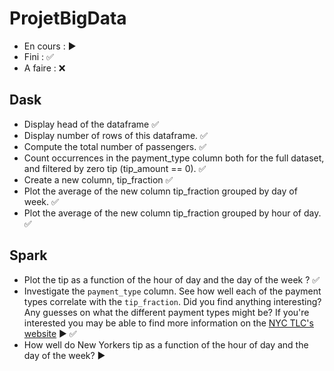 # ProjetBigData

* En cours : ▶️
* Fini : ✅
* A faire : ❌ 

## Dask

* Display head of the dataframe ✅ 
* Display number of rows of this dataframe. ✅ 
* Compute the total number of passengers. ✅ 
* Count occurrences in the payment_type column both for the full dataset, and filtered by zero tip (tip_amount == 0). ✅ 
* Create a new column, tip_fraction ✅ 
* Plot the average of the new column tip_fraction grouped by day of week. ✅ 
* Plot the average of the new column tip_fraction grouped by hour of day. ✅ 

## Spark 

* Plot the tip as a function of the hour of day and the day of the week ? ✅
* Investigate the `payment_type` column.  See how well each of the payment types correlate with the `tip_fraction`.  Did you find anything interesting?
  Any guesses on what the different payment types might be?  If you're interested you may be able to find more information on the [NYC TLC's website](http://www.nyc.gov/html/tlc/html/about/trip_record_data.shtml) ▶️ ✅
* How well do New Yorkers tip as a function of the hour of day and the day of the week? ▶️
